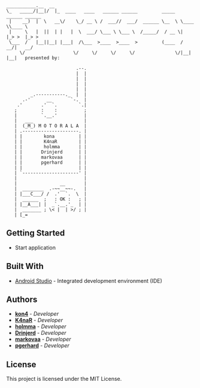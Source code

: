 ```
___________.__  __                                                              
\_   _____/|__|/  |_  ____   ____   ______ ______         _____  ______ ______  
 |    __)  |  \   __\/    \_/ __ \ /  ___//  ___/  ______ \__  \ \____ \\____ \ 
 |     \   |  ||  | |   |  \  ___/ \___ \ \___ \  /_____/  / __ \|  |_> >  |_> >
 \___  /   |__||__| |___|  /\___  >____  >____  >         (____  /   __/|   __/ 
     \/                  \/     \/     \/     \/               \/|__|   |__|   presented by:

                          .--.
                          |  |
                          |  |
                          |  |
                          |  |
         _.-----------._  |  |
      .-'      __       `-.  |
    .'       .'  `.        `.|
   ;         :    :          ;
   |         `.__.'          |
   |   ___                   |
   |  (_M_) M O T O R A L A  |
   | .---------------------. |
   | |        kona         | |
   | |        K4naR        | |
   | |        holmma       | |
   | |       Drinjerd      | |
   | |       markovaa      | |
   | |       pgerhard      | |
   | |                     | |
   | `---------------------' |
   |                         |
   |                __       |
   |  ________  .-~~__~~-.   |
   | |___C___/ /  .'  `.  \  |
   |  ______  ;   : OK :   ; |
   | |__A___| |  _`.__.'_  | |
   |  _______ ; \< |  | >/ ; |
   | [_=     
```

## Getting Started

* Start application

## Built With

* [Android Studio](https://developer.android.com/studio) - Integrated development environment (IDE)

## Authors

* **[kon4](https://github.com/eightfour)** - *Developer*
* **[K4naR](https://github.com/ChristianAlexanderMichels)**  - *Developer*
* **[holmma](https://github.com/holmma)** - *Developer*
* **[Drinjerd](https://github.com/DanielSchottHSRT)**  - *Developer*
* **[markovaa](https://github.com/)**  - *Developer*
* **[pgerhard](https://github.com/pgerhard)**  - *Developer*

## License

This project is licensed under the MIT License.
